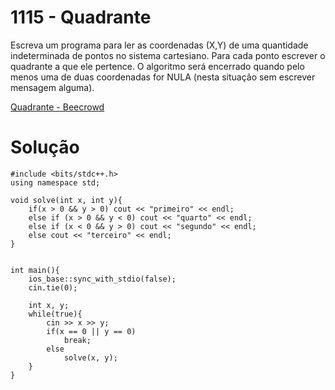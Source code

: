 # 1115 - Quadrante

Escreva um programa para ler as coordenadas (X,Y) de uma quantidade indeterminada de pontos no sistema cartesiano. Para cada ponto escrever o quadrante a que ele pertence. O algoritmo será encerrado quando pelo menos uma de duas coordenadas for NULA (nesta situação sem escrever mensagem alguma).

[Quadrante - Beecrowd](https://www.beecrowd.com.br/judge/pt/runs/code/37123117)

# Solução

```
#include <bits/stdc++.h>
using namespace std;

void solve(int x, int y){
	if(x > 0 && y > 0) cout << "primeiro" << endl;
	else if (x > 0 && y < 0) cout << "quarto" << endl;
	else if (x < 0 && y > 0) cout << "segundo" << endl;
	else cout << "terceiro" << endl;
}
	

int main(){ 
	ios_base::sync_with_stdio(false);
    cin.tie(0);
	
	int x, y;
	while(true){
		cin >> x >> y;
		if(x == 0 || y == 0)
			break;
		else
			solve(x, y);
	}
}
```